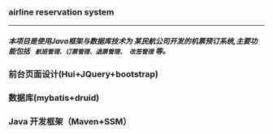 ### airline reservation system
-------------
##### 本项目是使用Java框架与数据库技术为 某民航公司开发的机票预订系统,主要功 能包括 ` 航班管理、订票管理、退票管理、 改签管理` 等。 
### 前台页面设计(Hui+JQuery+bootstrap)
### 数据库(mybatis+druid) 
### Java 开发框架（Maven+SSM）